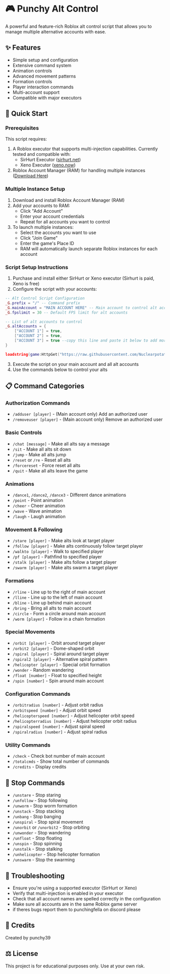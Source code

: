 # 🎮 Punchy Alt Control

A powerful and feature-rich Roblox alt control script that allows you to manage multiple alternative accounts with ease.

## ✨ Features
- Simple setup and configuration
- Extensive command system
- Animation controls
- Advanced movement patterns
- Formation controls
- Player interaction commands
- Multi-account support
- Compatible with major executors

## 🚀 Quick Start

### Prerequisites
This script requires:
1. A Roblox executor that supports multi-injection capabilities. Currently tested and compatible with:
   - SirHurt Executor ([sirhurt.net](https://sirhurt.net))
   - Xeno Executor ([xeno.now](https://xeno.now))
2. Roblox Account Manager (RAM) for handling multiple instances ([Download Here](https://github.com/ic3w0lf22/Roblox-Account-Manager))

### Multiple Instance Setup
1. Download and install Roblox Account Manager (RAM)
2. Add your accounts to RAM:
   - Click "Add Account"
   - Enter your account credentials
   - Repeat for all accounts you want to control
3. To launch multiple instances:
   - Select the accounts you want to use
   - Click "Join Game"
   - Enter the game's Place ID
   - RAM will automatically launch separate Roblox instances for each account

### Script Setup Instructions
1. Purchase and install either SirHurt or Xeno executor (Sirhurt is paid, Xeno is free)
2. Configure the script with your accounts:

```lua
-- Alt Control Script Configuration
_G.prefix = "/" -- Command prefix
_G.mainAccount = "MAIN ACCOUNT HERE" -- Main account to control alt accounts
_G.fpslimit = 30 -- Default FPS limit for alt accounts

-- List of alt accounts to control
_G.altAccounts = {
    ["ACCOUNT 1"] = true,
    ["ACCOUNT 2"] = true,
    ["ACCOUNT 3"] = true --copy this line and paste it below to add more accounts (make sure there's a comma after each line)
}

loadstring(game:HttpGet("https://raw.githubusercontent.com/Nuclearpotato69/Punchy-Alt-Control/main/main.lua", true))()
```

3. Execute the script on your main account and all alt accounts
4. Use the commands below to control your alts

## 📋 Command Categories

### Authorization Commands
- `/adduser [player]` - (Main account only) Add an authorized user
- `/removeuser [player]` - (Main account only) Remove an authorized user

### Basic Controls
- `/chat [message]` - Make all alts say a message
- `/sit` - Make all alts sit down
- `/jump` - Make all alts jump
- `/reset` or `/re` - Reset all alts
- `/forcereset` - Force reset all alts
- `/quit` - Make all alts leave the game

### Animations
- `/dance1`, `/dance2`, `/dance3` - Different dance animations
- `/point` - Point animation
- `/cheer` - Cheer animation
- `/wave` - Wave animation
- `/laugh` - Laugh animation

### Movement & Following
- `/stare [player]` - Make alts look at target player
- `/follow [player]` - Make alts continuously follow target player
- `/walkto [player]` - Walk to specified player
- `/pf [player]` - Pathfind to specified player
- `/stalk [player]` - Make alts follow a target player
- `/swarm [player]` - Make alts swarm a target player

### Formations
- `/rline` - Line up to the right of main account
- `/lline` - Line up to the left of main account
- `/bline` - Line up behind main account
- `/bring` - Bring all alts to main account
- `/circle` - Form a circle around main account
- `/worm [player]` - Follow in a chain formation

### Special Movements
- `/orbit [player]` - Orbit around target player
- `/orbit2 [player]` - Dome-shaped orbit
- `/spiral [player]` - Spiral around target player
- `/spiral2 [player]` - Alternative spiral pattern
- `/helicopter [player]` - Special orbit formation
- `/wonder` - Random wandering
- `/float [number]` - Float to specified height
- `/spin [number]` - Spin around main account

### Configuration Commands
- `/orbitradius [number]` - Adjust orbit radius
- `/orbitspeed [number]` - Adjust orbit speed
- `/helicopterspeed [number]` - Adjust helicopter orbit speed
- `/helicopterradius [number]` - Adjust helicopter orbit radius
- `/spiralspeed [number]` - Adjust spiral speed
- `/spiralradius [number]` - Adjust spiral radius

### Utility Commands
- `/check` - Check bot number of main account
- `/totalcmds` - Show total number of commands
- `/credits` - Display credits

## 🛑 Stop Commands
- `/unstare` - Stop staring
- `/unfollow` - Stop following
- `/unworm` - Stop worm formation
- `/unstack` - Stop stacking
- `/unbang` - Stop banging
- `/unspiral` - Stop spiral movement
- `/unorbit` or `/unorbit2` - Stop orbiting
- `/unwonder` - Stop wandering
- `/unfloat` - Stop floating
- `/unspin` - Stop spinning
- `/unstalk` - Stop stalking
- `/unhelicopter` - Stop helicopter formation
- `/unswarm` - Stop the swarming

## 🔧 Troubleshooting
- Ensure you're using a supported executor (SirHurt or Xeno)
- Verify that multi-injection is enabled in your executor
- Check that all account names are spelled correctly in the configuration
- Make sure all accounts are in the same Roblox game server
- if theres bugs report them to punchingfella on discord please

## 📝 Credits
Created by punchy39

## ⚖️ License
This project is for educational purposes only. Use at your own risk.
